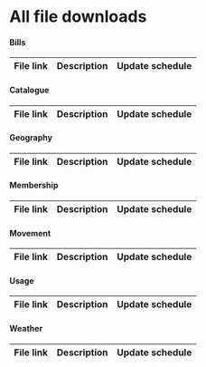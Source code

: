 All file downloads
==================

#### Bills

| File link | Description | Update schedule |
| --------- | ----------- | --------------- |


#### Catalogue

| File link | Description | Update schedule |
| --------- | ----------- | --------------- |


#### Geography

| File link | Description | Update schedule |
| --------- | ----------- | --------------- |

#### Membership

| File link | Description | Update schedule |
| --------- | ----------- | --------------- |

#### Movement

| File link | Description | Update schedule |
| --------- | ----------- | --------------- |


#### Usage

| File link | Description | Update schedule |
| --------- | ----------- | --------------- |


#### Weather

| File link | Description | Update schedule |
| --------- | ----------- | --------------- |
